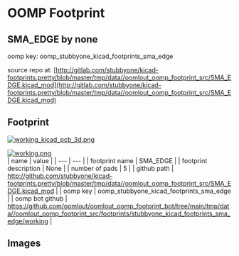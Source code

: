 # OOMP Footprint  
## SMA_EDGE  by none  
  
oomp key: oomp_stubbyone_kicad_footprints_sma_edge  
  
source repo at: [http://gitlab.com/stubbyone/kicad-footprints.pretty/blob/master/tmp/data//oomlout_oomp_footprint_src/SMA_EDGE.kicad_mod](http://gitlab.com/stubbyone/kicad-footprints.pretty/blob/master/tmp/data//oomlout_oomp_footprint_src/SMA_EDGE.kicad_mod)  
## Footprint  
  
[![working_kicad_pcb_3d.png](working_kicad_pcb_3d_600.png)](working_kicad_pcb_3d.png)  
  
[![working.png](working_600.png)](working.png)  
| name | value | 
| --- | --- | 
| footprint name | SMA_EDGE | 
| footprint description | None | 
| number of pads | 5 | 
| github path | http://github.com/stubbyone/kicad-footprints.pretty/blob/master/tmp/data//oomlout_oomp_footprint_src/SMA_EDGE.kicad_mod | 
| oomp key | oomp_stubbyone_kicad_footprints_sma_edge | 
| oomp bot github | https://github.com/oomlout/oomlout_oomp_footprint_bot/tree/main/tmp/data//oomlout_oomp_footprint_src/footprints/stubbyone_kicad_footprints_sma_edge/working | 
## Images  
